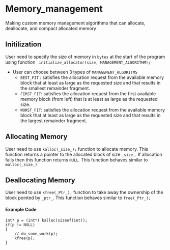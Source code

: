 # Memory_management
Making custom memory management algorithms that can allocate, deallocate, and compact allocated memory

## Initilization 
User need to specify the size of memory in `bytes` at the start of the program using function ``` initialize_allocator(size, MANAGEMENT_ALGORITHM);```
* User can choose between 3 types of `MANAGEMENT_ALGORITMS`
    * `BEST_FIT` : satisfies the allocation request from the available memory block that at least as large as the requested size and that results in the smallest remainder fragment.
    * `FIRST_FIT`: satisfies the allocation request from the first available memory block (from left) that is at least as large as the requested size.
    * `WORST_FIT`: satisfies the allocation request from the available memory block that at least as large as the requested size and that results in the largest remainder fragment.

## Allocating Memory
User need to use `kalloc(_size_);` function to allocate memory. This function returns a pointer to the allocated block of size `_size_`. If allocation fails then this function returns `NULL`. This function behaves similar to `malloc(_size_)`

## Deallocating Memory
User need to use `kfree(_Ptr_);` function to take away the ownership of the block pointed by `_ptr_`.  This function behaves similar to `free(_Ptr_);`

#### Example Code 
```
int* p = (int*) kalloc(sizeof(int));
if(p != NULL) 
{
    // do_some_work(p);
    kfree(p);
}
```


